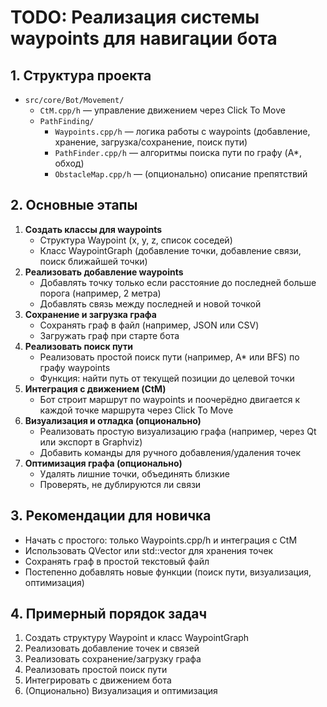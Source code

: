 # TODO: Реализация системы waypoints для навигации бота

## 1. Структура проекта

- `src/core/Bot/Movement/`
  - `CtM.cpp/h` — управление движением через Click To Move
  - `PathFinding/`
    - `Waypoints.cpp/h` — логика работы с waypoints (добавление, хранение, загрузка/сохранение, поиск пути)
    - `PathFinder.cpp/h` — алгоритмы поиска пути по графу (A*, обход)
    - `ObstacleMap.cpp/h` — (опционально) описание препятствий

## 2. Основные этапы

1. **Создать классы для waypoints**
    - Структура Waypoint (x, y, z, список соседей)
    - Класс WaypointGraph (добавление точки, добавление связи, поиск ближайшей точки)
2. **Реализовать добавление waypoints**
    - Добавлять точку только если расстояние до последней больше порога (например, 2 метра)
    - Добавлять связь между последней и новой точкой
3. **Сохранение и загрузка графа**
    - Сохранять граф в файл (например, JSON или CSV)
    - Загружать граф при старте бота
4. **Реализовать поиск пути**
    - Реализовать простой поиск пути (например, A* или BFS) по графу waypoints
    - Функция: найти путь от текущей позиции до целевой точки
5. **Интеграция с движением (CtM)**
    - Бот строит маршрут по waypoints и поочерёдно двигается к каждой точке маршрута через Click To Move
6. **Визуализация и отладка (опционально)**
    - Реализовать простую визуализацию графа (например, через Qt или экспорт в Graphviz)
    - Добавить команды для ручного добавления/удаления точек
7. **Оптимизация графа (опционально)**
    - Удалять лишние точки, объединять близкие
    - Проверять, не дублируются ли связи

## 3. Рекомендации для новичка

- Начать с простого: только Waypoints.cpp/h и интеграция с CtM
- Использовать QVector или std::vector для хранения точек
- Сохранять граф в простой текстовый файл
- Постепенно добавлять новые функции (поиск пути, визуализация, оптимизация)

## 4. Примерный порядок задач

1. Создать структуру Waypoint и класс WaypointGraph
2. Реализовать добавление точек и связей
3. Реализовать сохранение/загрузку графа
4. Реализовать простой поиск пути
5. Интегрировать с движением бота
6. (Опционально) Визуализация и оптимизация
